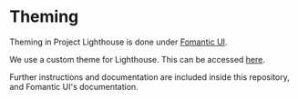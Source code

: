 # Theming

Theming in Project Lighthouse is done under [Fomantic UI](https://fomantic-ui.com).

We use a custom theme for Lighthouse. This can be accessed [here](https://github.com/LBPUnion/LighthouseFomantic).

Further instructions and documentation are included inside this repository, and Fomantic UI's documentation.
